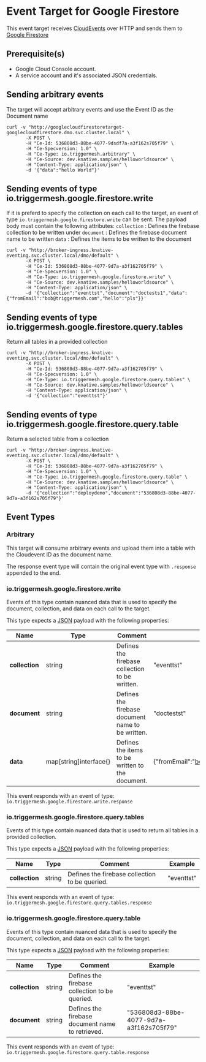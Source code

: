 # Event Target for Google Firestore

This event target receives [CloudEvents][ce] over HTTP and sends them to [Google Firestore](https://cloud.google.com/firestore)

## Prerequisite(s)

- Google Cloud Console account.
- A service account and it's associated JSON credentials.

## Sending arbitrary events
The target will accept arbitrary events and use the Event ID as the Document name
```
curl -v "http://googlecloudfirestoretarget-googlecloudfirestore.dmo.svc.cluster.local" \
       -X POST \
       -H "Ce-Id: 536808d3-88be-4077-9dsdf7a-a3f162s705f79" \
       -H "Ce-Specversion: 1.0" \
       -H "Ce-Type: io.triggermesh.arbitrary" \
       -H "Ce-Source: dev.knative.samples/helloworldsource" \
       -H "Content-Type: application/json" \
       -d '{"data":"hello World"}'
```

## Sending events of type io.triggermesh.google.firestore.write
If it is preferd to specify the collection on each call to the target, an event of type `io.triggermesh.google.firestore.write` can be sent.
The payload body must contain the following attributes:
 `collection` : Defines the firebase collection to be written under
 `document` : Defines the firebase document name to be written
 `data` : Defines the items to be written to the document

```
curl -v "http://broker-ingress.knative-eventing.svc.cluster.local/dmo/default" \
       -X POST \
       -H "Ce-Id: 536808d3-88be-4077-9d7a-a3f162705f79" \
       -H "Ce-Specversion: 1.0" \
       -H "Ce-Type: io.triggermesh.google.firestore.write" \
       -H "Ce-Source: dev.knative.samples/helloworldsource" \
       -H "Content-Type: application/json" \
       -d '{"collection":"eventtst","document":"doctests1","data":{"fromEmail":"bob@triggermesh.com","hello":"pls"}}'
```

## Sending events of type io.triggermesh.google.firestore.query.tables
Return all tables in a provided collection
```
curl -v "http://broker-ingress.knative-eventing.svc.cluster.local/dmo/default" \
       -X POST \
       -H "Ce-Id: 536808d3-88be-4077-9d7a-a3f162705f79" \
       -H "Ce-Specversion: 1.0" \
       -H "Ce-Type: io.triggermesh.google.firestore.query.tables" \
       -H "Ce-Source: dev.knative.samples/helloworldsource" \
       -H "Content-Type: application/json" \
       -d '{"collection":"eventtst"}'
```

## Sending events of type io.triggermesh.google.firestore.query.table
Return a selected table from a collection
```
curl -v "http://broker-ingress.knative-eventing.svc.cluster.local/dmo/default" \
       -X POST \
       -H "Ce-Id: 536808d3-88be-4077-9d7a-a3f162705f79" \
       -H "Ce-Specversion: 1.0" \
       -H "Ce-Type: io.triggermesh.google.firestore.query.table" \
       -H "Ce-Source: dev.knative.samples/helloworldsource" \
       -H "Content-Type: application/json" \
       -d '{"collection":"deploydemo","document":"536808d3-88be-4077-9d7a-a3f162s705f79"}'
```

## Event Types
### Arbitrary
This target will consume arbitrary events and upload them into a table with the Cloudevent ID as the document name.

The response event type will contain the original event type with `.response` appended to the end.

### io.triggermesh.google.firestore.write

Events of this type contain nuanced data that is used to specify the document, collection, and data on each call to the target.

This type expects a [JSON][ce-jsonformat] payload with the following properties:

| Name  |  Type |  Comment | Example
|---|---|---|---|
| **collection** | string | Defines the firebase collection to be written. | "eventtst" |
| **document** | string | Defines the firebase document name to be written. |  "doctestst" |
| **data** | map[string]interface{} | Defines the items to be written to the document. |  {"fromEmail":"bob@triggermesh.com","hello":"pls"} |

This event responds with an event of type: `io.triggermesh.google.firestore.write.response`

### io.triggermesh.google.firestore.query.tables

Events of this type contain nuanced data that is used to return all tables in a provided collection.

This type expects a [JSON][ce-jsonformat] payload with the following properties:

| Name  |  Type |  Comment | Example
|---|---|---|---|
| **collection** | string | Defines the firebase collection to be queried. | "eventtst" |

This event responds with an event of type: `io.triggermesh.google.firestore.query.tables.response`

### io.triggermesh.google.firestore.query.table

Events of this type contain nuanced data that is used to specify the document, collection, and data on each call to the target.

This type expects a [JSON][ce-jsonformat] payload with the following properties:

| Name  |  Type |  Comment | Example
|---|---|---|---|
| **collection** | string | Defines the firebase collection to be queried. | "eventtst" |
| **document** | string | Defines the firebase document name to retrieved. |  "536808d3-88be-4077-9d7a-a3f162s705f79" |

This event responds with an event of type: `io.triggermesh.google.firestore.query.table.response`

[ce]: https://cloudevents.io/
[ce-jsonformat]: https://github.com/cloudevents/spec/blob/v1.0/json-format.md
